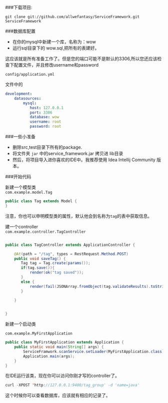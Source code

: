 ###下载项目:

```shell
git clone git://github.com/allwefantasy/ServiceFramework.git ServiceFramework
```


###数据库配置
- 在你的mysql中新建一个库，名称为：wow
- 运行sql目录下的 wow.sql,把所有的表建好。

这应该就是所有准备工作了。但是您的端口可能不是默认的3306,所以您还应该检查下配置文件，并且修改username和password

```
config/application.yml 
```
文件中的

```yaml
development:
    datasources:
        mysql:
           host: 127.0.0.1
           port: 3306
           database: wow
           username: root
           password: root
```


###一些小准备

* 删除src,test目录下所有的package.
* 将文件夹 `jar` 中的service_framework.jar 拷贝进 lib目录
* 然后，将项目导入进你喜欢的IDE中。我推荐使用 Idea Intellij Community 版本。

###开始代码

新建一个模型类     
`com.example.model.Tag`

```java
public class Tag extends Model {
}
```

注意，你也可以申明模型类的属性，默认他会到名称为`tag`的表中获取信息。


建一个controller   
`com.example.controller.TagController`

```java

public class TagController extends ApplicationController {

	@At(path = "/tag", types = RestRequest.Method.POST)
    public void saveTag() {
	   Tag tag = Tag.create(params());
       if(tag.save()){
           render(ok("tag saved"));
       }
       else {
           render(fail(JSONArray.fromObject(tag.validateResults).toString()));
       }

    }
  

}

```

新建一个启动类

`com.example.MyFirstApplication`

```java
public class MyFirstApplication extends Application {
    public static void main(String[] args) {
        ServiceFramwork.scanService.setLoader(MyFirstApplication.class);
        Application.main(args);
    }
}
```

在IDE运行该类，现在你可以访问你刚才写的controller了。

```java
curl -XPOST 'http://127.0.0.1:9400/tag_group' -d 'name=java'
```

这个时候你可以查看数据库，应该就有相应的记录了。







